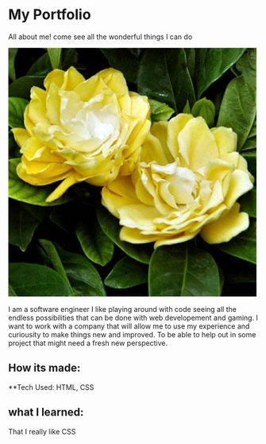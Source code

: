 # My Portfolio 
All about me! come see all the wonderful things I can do


![](Images/yellow%20gardenia.jpg)

I am a software engineer I like playing around with code seeing all the endless possibilities that can be done with web developement and gaming. I want to work with a company that will allow me to use my experience and curiousity to make things new and improved. To be able to help out in some project that might need a fresh new perspective.



## How its made:
**Tech Used: HTML, CSS

## what I learned:
That I really like CSS
